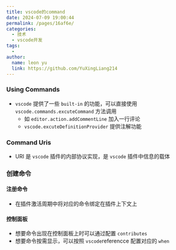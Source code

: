 ```yaml
---
title: vscode的command
date: 2024-07-09 19:00:44
permalink: /pages/16af6e/
categories:
  - 技术
  - vscode开发
tags:
  - 
author: 
  name: leon yu
  link: https://github.com/YuXingLiang214
---
```


### Using Commands

- `vscode` 提供了一些 `built-in` 的功能，可以直接使用 `vscode.commands.excuteCommand` 方法调用
  - 如 `editor.action.addCommentLine` 加入一行评论
  - `vscode.excuteDefinitionProvider` 提供注解功能

### Command Uris

- URI 是 `vscode` 插件的内部协议实现，是 `vscode` 插件中信息的载体

### 创建命令

#### 注册命令

- 在插件激活周期中将对应的命令绑定在插件上下文上

#### 控制面板

- 想要命令出现在控制面板上时可以通过配置 `contributes`
- 想要命令按需显示，可以按照 `vscode`referencce 配置对应的 `when`
